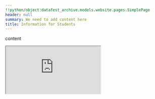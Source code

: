 ```yaml
---
!!python/object:datafest_archive.models.website.pages.SimplePage
header: null
summary: We need to add content here
title: Information for Students
---
```


content

<iframe src="https://cdn.forms-content.sg-form.com/7bdb3fe1-3d1f-11ee-878b-e67ccd8f6556"/>
